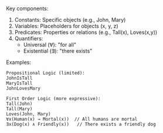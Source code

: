 Key components:

1. Constants: Specific objects (e.g., John, Mary)
2. Variables: Placeholders for objects (x, y, z)
3. Predicates: Properties or relations (e.g., Tall(x), Loves(x,y))
4. Quantifiers:
   - Universal (∀): "for all"
   - Existential (∃): "there exists"

Examples:
```
Propositional Logic (limited):
JohnIsTall
MaryIsTall
JohnLovesMary

First Order Logic (more expressive):
Tall(John)
Tall(Mary)
Loves(John, Mary)
∀x(Human(x) → Mortal(x))  // All humans are mortal
∃x(Dog(x) ∧ Friendly(x))   // There exists a friendly dog
```
